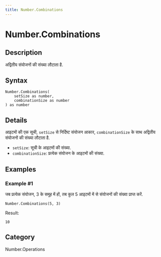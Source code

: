 ```yaml
---
title: Number.Combinations
---
```


# Number.Combinations


## Description

अद्वितीय संयोजनों की संख्या लौटाता है.


## Syntax

```powerquery
Number.Combinations(
    setSize as number,
    combinationSize as number
) as number
```


## Details

आइटमों की एक सूची, <code>setSize</code> से निर्दिष्ट संयोजन आकार, <code>combinationSize</code> के साथ अद्वितीय संयोजनों की संख्या लौटाता है.<ul>    <li><code>setSize</code>: सूची के आइटमों की संख्या.</li>    <li><code>combinationSize</code>: प्रत्येक संयोजन के आइटमों की संख्या.</li></ul>


## Examples

### Example #1 
जब प्रत्येक संयोजन, 3 के समूह में हों, तब कुल 5 आइटमों में से संयोजनों की संख्या प्राप्त करें.
```powerquery
Number.Combinations(5, 3)
```

Result: 
```powerquery
10
```




## Category
Number.Operations

